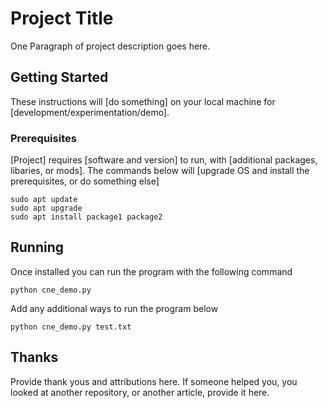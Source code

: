 # Project Title

One Paragraph of project description goes here.

## Getting Started

These instructions will [do something] on your local machine for [development/experimentation/demo].

### Prerequisites

[Project] requires [software and version] to run, with [additional packages, libaries, or mods]. The commands below will [upgrade OS and install the prerequisites, or do something else]

```
sudo apt update
sudo apt upgrade
sudo apt install package1 package2
```

## Running
Once installed you can run the program with the following command

```
python cne_demo.py
```

Add any additional ways to run the program below

```
python cne_demo.py test.txt
```

## Thanks
Provide thank yous and attributions here. If someone helped you, you looked at another repository, or another article, provide it here.
